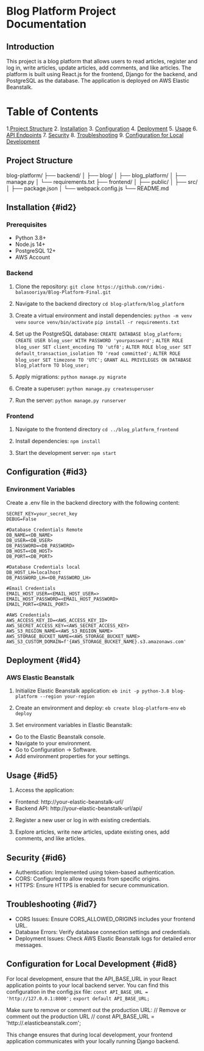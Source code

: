 # Blog Platform Project Documentation

## Introduction

This project is a blog platform that allows users to read articles, register and log in, write articles, update articles, add comments, and like articles. The platform is built using React.js for the frontend, Django for the backend, and PostgreSQL as the database. The application is deployed on AWS Elastic Beanstalk.

# Table of Contents

1.[Project Structure](#project-structure)
2. <a href="#id2">Installation</a>
3. <a href="#id3">Configuration</a>
4. <a href="#id4">Deployment</a>
5. <a href="#id5">Usage</a>
6. <a href="#id6">API Endpoints</a>
7. <a href="#id7">Security</a>
8. <a href="#id8">Troubleshooting</a>
9. <a href="#id9">Configuration for Local Development</a>

## Project Structure

blog-platform/
├── backend/
│ ├── blog/
│ ├── blog_platform/
│ ├── manage.py
│ └── requirements.txt
├── frontend/
│ ├── public/
│ ├── src/
│ ├── package.json
│ └── webpack.config.js
└── README.md

## Installation {#id2}

### Prerequisites

-   Python 3.8+
-   Node.js 14+
-   PostgreSQL 12+
-   AWS Account

### Backend

1. Clone the repository:
   `git clone https://github.com/ridmi-balasooriya/Blog-Platform-Final.git`

2. Navigate to the backend directory
   `cd blog-platform/blog_platform`

3. Create a virtual environment and install dependencies:
   `python -m venv venv`
   `source venv/bin/activate`
   `pip install -r requirements.txt`

4. Set up the PostgreSQL database:
   `CREATE DATABASE blog_platform;`
   `CREATE USER blog_user WITH PASSWORD 'yourpassword';`
   `ALTER ROLE blog_user SET client_encoding TO 'utf8';`
   `ALTER ROLE blog_user SET default_transaction_isolation TO 'read committed';`
   `ALTER ROLE blog_user SET timezone TO 'UTC';`
   `GRANT ALL PRIVILEGES ON DATABASE blog_platform TO blog_user;`

5. Apply migrations:
   `python manage.py migrate`

6. Create a superuser:
   `python manage.py createsuperuser`

7. Run the server:
   `python manage.py runserver`

### Frontend

1. Navigate to the frontend directory
   `cd ../blog_platform_frontend`

2. Install dependencies:
   `npm install`

3. Start the development server:
   `npm start`

## Configuration {#id3}

### Environment Variables

Create a .env file in the backend directory with the following content:

```
SECRET_KEY=your_secret_key
DEBUG=False

#Database Credentials Remote
DB_NAME=<DB_NAME>
DB_USER=<DB_USER>
DB_PASSWORD=<DB_PASSWORD>
DB_HOST=<DB_HOST>
DB_PORT=<DB_PORT>

#Database Credentials local
DB_HOST_LH=localhost
DB_PASSWORD_LH=<DB_PASSWORD_LH>

#Email Credentials
EMAIL_HOST_USER=<EMAIL_HOST_USER=>
EMAIL_HOST_PASSWORD=<EMAIL_HOST_PASSWORD>
EMAIL_PORT=<EMAIL_PORT>

#AWS Credentials
AWS_ACCESS_KEY_ID=<AWS_ACCESS_KEY_ID>
AWS_SECRET_ACCESS_KEY=<AWS_SECRET_ACCESS_KEY>
AWS_S3_REGION_NAME=<AWS_S3_REGION_NAME>
AWS_STORAGE_BUCKET_NAME=<AWS_STORAGE_BUCKET_NAME>
AWS_S3_CUSTOM_DOMAIN=f'{AWS_STORAGE_BUCKET_NAME}.s3.amazonaws.com'
```

## Deployment {#id4}

### AWS Elastic Beanstalk

1. Initialize Elastic Beanstalk application:
   `eb init -p python-3.8 blog-platform --region your-region`

2. Create an environment and deploy:
   `eb create blog-platform-env`
   `eb deploy`

3. Set environment variables in Elastic Beanstalk:

-   Go to the Elastic Beanstalk console.
-   Navigate to your environment.
-   Go to Configuration -> Software.
-   Add environment properties for your settings.

## Usage {#id5}

1. Access the application:

-   Frontend: http://your-elastic-beanstalk-url/
-   Backend API: http://your-elastic-beanstalk-url/api/

2. Register a new user or log in with existing credentials.

3. Explore articles, write new articles, update existing ones, add comments, and like articles.

## Security {#id6}

-   Authentication: Implemented using token-based authentication.
-   CORS: Configured to allow requests from specific origins.
-   HTTPS: Ensure HTTPS is enabled for secure communication.

## Troubleshooting {#id7}

-   CORS Issues: Ensure CORS_ALLOWED_ORIGINS includes your frontend URL.
-   Database Errors: Verify database connection settings and credentials.
-   Deployment Issues: Check AWS Elastic Beanstalk logs for detailed error messages.

## Configuration for Local Development {#id8}

For local development, ensure that the API_BASE_URL in your React application points to your local backend server. You can find this configuration in the config.jsx file:
`const API_BASE_URL = 'http://127.0.0.1:8000';`
`export default API_BASE_URL;`

Make sure to remove or comment out the production URL:
// Remove or comment out the production URL
// const API_BASE_URL = 'http://<backend-url>.elasticbeanstalk.com';

This change ensures that during local development, your frontend application communicates with your locally running Django backend.
